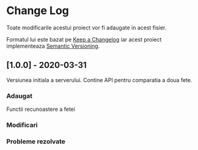 # Change Log
Toate modificarile acestui proiect vor fi adaugate in acest fisier.
 
Formatul lui este bazat pe [Keep a Changelog](http://keepachangelog.com/)
iar acest proiect implementeaza [Semantic Versioning](http://semver.org/).


## [1.0.0] - 2020-03-31

Versiunea initiala a serverului. Contine API pentru comparatia a doua fete.
 
### Adaugat
Functii recunoastere a fetei
 
### Modificari
 
### Probleme rezolvate
